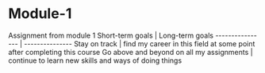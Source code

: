 # Module-1
Assignment from module 1
Short-term goals | Long-term goals                                                                                                         ---------------- | ---------------
Stay on track | find my career in this field at some point after completing this course
Go above and beyond on all my assignments | continue to learn new skills and ways of doing things
